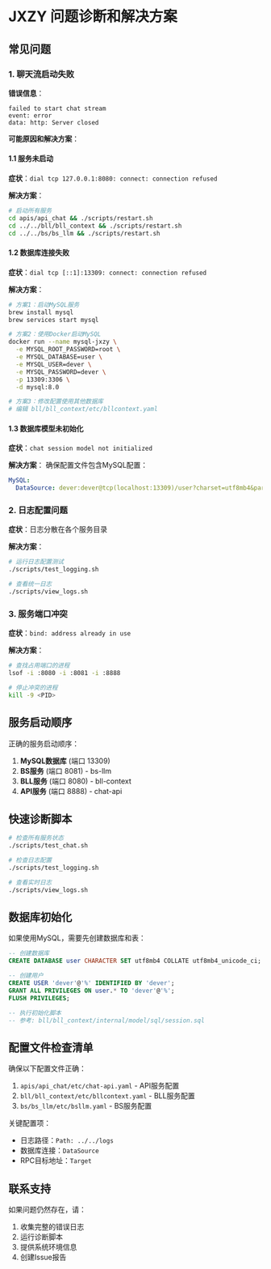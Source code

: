 # JXZY 问题诊断和解决方案

## 常见问题

### 1. 聊天流启动失败

**错误信息**：
```
failed to start chat stream
event: error
data: http: Server closed
```

**可能原因和解决方案**：

#### 1.1 服务未启动
**症状**：`dial tcp 127.0.0.1:8080: connect: connection refused`

**解决方案**：
```bash
# 启动所有服务
cd apis/api_chat && ./scripts/restart.sh
cd ../../bll/bll_context && ./scripts/restart.sh
cd ../../bs/bs_llm && ./scripts/restart.sh
```

#### 1.2 数据库连接失败
**症状**：`dial tcp [::1]:13309: connect: connection refused`

**解决方案**：
```bash
# 方案1：启动MySQL服务
brew install mysql
brew services start mysql

# 方案2：使用Docker启动MySQL
docker run --name mysql-jxzy \
  -e MYSQL_ROOT_PASSWORD=root \
  -e MYSQL_DATABASE=user \
  -e MYSQL_USER=dever \
  -e MYSQL_PASSWORD=dever \
  -p 13309:3306 \
  -d mysql:8.0

# 方案3：修改配置使用其他数据库
# 编辑 bll/bll_context/etc/bllcontext.yaml
```

#### 1.3 数据库模型未初始化
**症状**：`chat session model not initialized`

**解决方案**：
确保配置文件包含MySQL配置：
```yaml
MySQL:
  DataSource: dever:dever@tcp(localhost:13309)/user?charset=utf8mb4&parseTime=true&loc=Local
```

### 2. 日志配置问题

**症状**：日志分散在各个服务目录

**解决方案**：
```bash
# 运行日志配置测试
./scripts/test_logging.sh

# 查看统一日志
./scripts/view_logs.sh
```

### 3. 服务端口冲突

**症状**：`bind: address already in use`

**解决方案**：
```bash
# 查找占用端口的进程
lsof -i :8080 -i :8081 -i :8888

# 停止冲突的进程
kill -9 <PID>
```

## 服务启动顺序

正确的服务启动顺序：

1. **MySQL数据库** (端口 13309)
2. **BS服务** (端口 8081) - bs-llm
3. **BLL服务** (端口 8080) - bll-context
4. **API服务** (端口 8888) - chat-api

## 快速诊断脚本

```bash
# 检查所有服务状态
./scripts/test_chat.sh

# 检查日志配置
./scripts/test_logging.sh

# 查看实时日志
./scripts/view_logs.sh
```

## 数据库初始化

如果使用MySQL，需要先创建数据库和表：

```sql
-- 创建数据库
CREATE DATABASE user CHARACTER SET utf8mb4 COLLATE utf8mb4_unicode_ci;

-- 创建用户
CREATE USER 'dever'@'%' IDENTIFIED BY 'dever';
GRANT ALL PRIVILEGES ON user.* TO 'dever'@'%';
FLUSH PRIVILEGES;

-- 执行初始化脚本
-- 参考: bll/bll_context/internal/model/sql/session.sql
```

## 配置文件检查清单

确保以下配置文件正确：

1. `apis/api_chat/etc/chat-api.yaml` - API服务配置
2. `bll/bll_context/etc/bllcontext.yaml` - BLL服务配置
3. `bs/bs_llm/etc/bsllm.yaml` - BS服务配置

关键配置项：
- 日志路径：`Path: ../../logs`
- 数据库连接：`DataSource`
- RPC目标地址：`Target`

## 联系支持

如果问题仍然存在，请：

1. 收集完整的错误日志
2. 运行诊断脚本
3. 提供系统环境信息
4. 创建Issue报告
